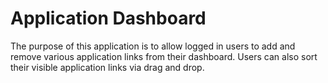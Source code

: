 # Application Dashboard

The purpose of this application is to allow logged in users to add and remove various application links from their dashboard.  Users can also sort their visible application links via drag and drop.

